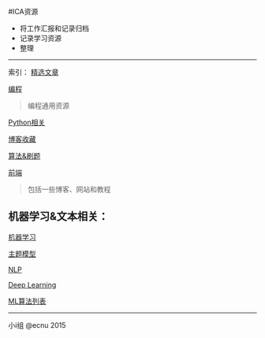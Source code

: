 #ICA资源
* 将工作汇报和记录归档
* 记录学习资源
* 整理

----

索引：
[精选文章](https://github.com/zzzvvvxxxd/ICA_work/blob/master/%E6%96%87%E7%AB%A0.md)

[编程](https://github.com/zzzvvvxxxd/ICA_work/blob/master/program.md)
> 编程通用资源

[Python相关](https://github.com/zzzvvvxxxd/ICA_work/blob/master/python.md)

[博客收藏](https://github.com/zzzvvvxxxd/ICA_work/blob/master/JustBLOG.md)

[算法&刷题](https://github.com/zzzvvvxxxd/ICA_work/blob/master/BasicAlgorithm.md)

[前端](https://github.com/zzzvvvxxxd/ICA_work/blob/master/%E5%89%8D%E7%AB%AF.md)
> 包括一些博客、网站和教程


## 机器学习&文本相关：
[机器学习](https://github.com/zzzvvvxxxd/ICA_work/blob/master/ML.md)

[主题模型](https://github.com/zzzvvvxxxd/ICA_work/blob/master/TopicModel.md)

[NLP](https://github.com/zzzvvvxxxd/ICA_work/blob/master/NLP.md)

[Deep Learning](https://github.com/zzzvvvxxxd/ICA_work/blob/master/DL.md)

[ML算法列表](https://github.com/zzzvvvxxxd/ICA_work/blob/master/ML_%E7%AE%97%E6%B3%95%E5%88%97%E8%A1%A8.md)

----

小i组  @ecnu 2015
